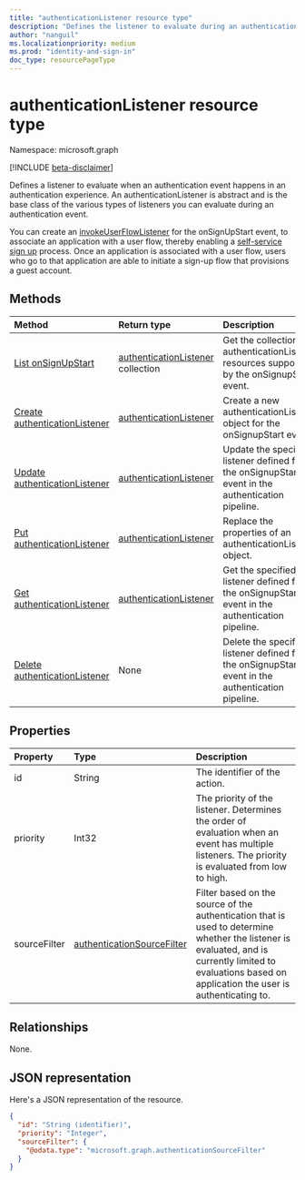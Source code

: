 ```yaml
---
title: "authenticationListener resource type"
description: "Defines the listener to evaluate during an authentication event."
author: "nanguil"
ms.localizationpriority: medium
ms.prod: "identity-and-sign-in"
doc_type: resourcePageType
---
```


# authenticationListener resource type

Namespace: microsoft.graph

[!INCLUDE [beta-disclaimer](../../includes/beta-disclaimer.md)]

Defines a listener to evaluate when an authentication event happens in an authentication experience. An authenticationListener is abstract and is the base class of the various types of listeners you can evaluate during an authentication event. 

You can create an [invokeUserFlowListener](../resources/invokeuserflowlistener.md) for the onSignUpStart event, to associate an application with a user flow, thereby enabling a [self-service sign up](/azure/active-directory/external-identities/self-service-sign-up-overview) process. Once an application is associated with a user flow, users who go to that application are able to initiate a sign-up flow that provisions a guest account.

## Methods

|Method|Return type|Description|
|:---|:---|:---|
|[List onSignUpStart](../api/authenticationeventspolicy-list-onsignupstart.md)|[authenticationListener](../resources/authenticationlistener.md) collection|Get the collection of authenticationListener resources supported by the onSignupStart event.|
|[Create authenticationListener](../api/authenticationeventspolicy-post-onsignupstart.md)|[authenticationListener](../resources/authenticationlistener.md)|Create a new authenticationListener object for the onSignupStart event.|
|[Update authenticationListener](../api/authenticationlistener-update.md)|[authenticationListener](../resources/authenticationlistener.md)|Update the specified listener defined for the onSignupStart event in the authentication pipeline.|
|[Put authenticationListener](../api/authenticationlistener-put.md)|[authenticationListener](../resources/authenticationlistener.md)|Replace the properties of an authenticationListener object.|
|[Get authenticationListener](../api/authenticationlistener-get.md)|[authenticationListener](../resources/authenticationlistener.md)|Get the specified listener defined for the onSignupStart event in the authentication pipeline.|
|[Delete authenticationListener](../api/authenticationlistener-delete.md)|None|Delete the specified listener defined for the onSignupStart event in the authentication pipeline.|

## Properties

|Property|Type|Description|
|:---|:---|:---|
|id|String|The identifier of the action.|
|priority|Int32|The priority of the listener. Determines the order of evaluation when an event has multiple listeners. The priority is evaluated from low to high.|
|sourceFilter|[authenticationSourceFilter](../resources/authenticationsourcefilter.md)|Filter based on the source of the authentication that is used to determine whether the listener is evaluated, and is currently limited to evaluations based on application the user is authenticating to.|

## Relationships

None.

## JSON representation

Here's a JSON representation of the resource.
<!-- {
  "blockType": "resource",
  "keyProperty": "id",
  "@odata.type": "microsoft.graph.authenticationListener",
  "openType": false
}
-->

``` json
{
  "id": "String (identifier)",
  "priority": "Integer",
  "sourceFilter": {
    "@odata.type": "microsoft.graph.authenticationSourceFilter"
  }
}
```
